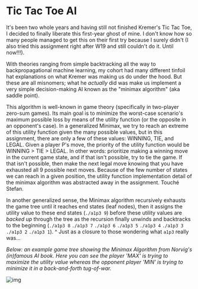 # Tic Tac Toe AI

It's been two whole years and having still not finished Kremer's Tic Tac Toe, I decided to finally liberate this first-year ghost of mine. I don't know how so many people managed to get this on their first try because I surely didn't (I also tried this assignment right after W19 and still couldn't do it. Until now!!!).

With theories ranging from simple backtracking all the way to backpropagational machine learning, my cohort had many different tinfoil hat explanations on what Kremer was making us do under the hood. But these are all misnomers; what he _actually_ did was make us implement a very simple decision-making AI known as the "minimax algorithm" (aka saddle point).

This algorithm is well-known in game theory (specifically in two-player zero-sum games). Its main goal is to minimize the worst-case scenario's maximum possible loss by means of the utility function (or the opposite in an opponent's case). In a generalized Minimax, we try to reach an extreme of this utility function given the many possible values, but in this assignment, there are only a few of these values: WINNING, TIE, and LEGAL. Given a player P's move, the priority of the utility function would be WINNING > TIE > LEGAL. In other words: prioritize making a winning move in the current game state, and if that isn't possible, try to tie the game. If that isn't possible, then make the next legal move knowing that you have exhausted all 9 possible next moves. Because of the few number of states we can reach in a given position, the utility function implementation detail of the minimax algorithm was abstracted away in the assignment. Touché Stefan.

In another generalized sense, the Minimax algorithm recursively exhausts the game tree until it reaches end states (leaf nodes), then it assigns the utility value to these end states (`./a1p3 9`) before these utility values are _backed up_ through the tree as the recursion finally unwinds and backtracks to the beginning (`./a1p3 8` `./a1p3 7` `./a1p3 6` `./a1p3 5` `./a1p3 4` `./a1p3 3` `./a1p3 2` `./a1p3 1`). \^ Just as a closure to those wondering what `a1p3` really was... 

_Below: an example game tree showing the Minimax Algorithm from Norvig's (in)famous AI book. Here you can see the player 'MAX' is trying to maximize the utility value whereas the opponent player 'MIN' is trying to minimize it in a back-and-forth tug-of-war._

![img](https://i.imgur.com/u6DWSac.png)
